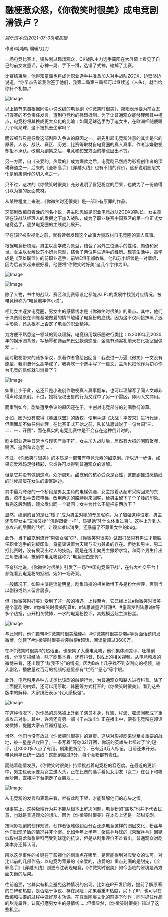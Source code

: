 # 融梗惹众怒，《你微笑时很美》成电竞剧滑铁卢？

*娱乐资本论|2021-07-03|电视剧*

作者/吨吨吨 编辑/刀刀

一场电竞比赛上，镜头划过现场观众，CK战队主力选手简阳在大屏幕上看见了自己的前女友童谣，心神一晃、手下一滑，选错了式神，输掉了比赛。

比赛结束后，他得知童谣也将成为职业选手并准备加入对手战队ZGDX，边壁咚边说道，“你早点告诉我你签了他们，我第二局第三局都可以继续送（人头），就当给你补个礼物。”

![Image](https://inews.gtimg.com/newsapp_bt/0/13725631424/641)

以上情节来自根据同名小说改编的电竞剧《你微笑时很美》，简阳表示要为前女友打假赛的不负责任发言，遭到电竞粉的强烈抵制。为了让普通观众能够理解其中槽点，电竞粉将其换成更大众化的比喻：如同足球选手为了追女生，在欧洲杯随便踢几个乌龙球，这不被抓去坐牢吗？

而该细节只是导致这部剧陷入争议的原因之一。最先引起电竞粉注意的其实是它的原著，人设、战队、赛区、历史、比赛等取材自电竞圈的真人真事，作者涉嫌融梗却拒不承认。改编为剧集之后，电竞和甜宠方面的槽点层出不穷。

另一方面，自《亲爱的，热爱的》成为爆款之后，电竞剧已然成为影视创作者的深耕赛道之一，后来的《全职高手》《穿越火线》也有不错的评价，这都说明圈层文化是剧集创作的切入点之一。

只不过，这次的《你微笑时很美》充分说明了冒犯粉丝的后果，也成为了一份值得引以为鉴的反面教材。

从某种程度上来说，《你微笑时还很美》是一部带有原罪的作品。

这部剧改编自青浼的同名小说，男主陆思诚是职业电竞战队ZGDX的队长，女主童谣在该战队经理人的发掘之下加入战队，成为了职业联赛中国赛区的第一位正式女电竞选手，逐梦电竞圈的主线就此展开。

早在该IP被影视化之前，就有读者发现这个故事大量取材自电竞圈的真人真事。

根据电竞粉梳理，男主以高学成为原型，结合了另外三位选手的性格、颜值和家世。女主以女解说苏小妍为原型，结合了两位男生选手的经历。现实生活中，高学成是《英雄联盟》的前职业选手、前WE俱乐部教练，他和苏小妍曾是一对情侣，因为后者笑起来很好看，他便将“你微笑时好美”这几个字作为ID。

![Image](https://inews.gtimg.com/newsapp_bt/0/13725631418/641)

![Image](https://inews.gtimg.com/newsapp_bt/0/13725631420/641)

除了人物，书中的战队、赛区和比赛等设定都能从LPL的发展中找到对应情况，被电竞粉称为“电竞编年体小说”。

相比女主逐梦电竞圈，男女主的感情线才是《你微笑时很美》的重点。其中，他们于决赛前夜在训练基地做爱的情节触碰了电竞粉的底线。因为这不仅间接抹黑了选手形象，还从根本上否定了电竞的职业精神。

为方便不熟悉这一领域的观众理解，电竞粉用娱乐圈进行类比：以2010年到2020年的娱乐圈背景，写杨幂和迪丽热巴公款谈恋爱，金鹰节颁奖礼前天在化妆室里做爱……

面对融梗带来的诸多争议，原著作者曾给出回复：我说过一万遍《微笑》一文没有原型，我消费什么高学成了，我喜欢一个选手写了一篇文，主角也把他作为初心作为电竞的信仰就叫消费了？

![Image](https://inews.gtimg.com/newsapp_bt/0/13725631427/641)

如果止步于此，这还只是小说创作融梗真人真事翻车，也可以理解写了同人文却非得声称是原创。不过，她将版权出售的行为又踩中了另一个雷区，即同人文商用。

而事到如今，剧集遭受争议的原因还在于，主创对电竞部分的刻画敷衍潦草。

比如，因为没有取得《英雄联盟》的版权，便用手游《决战！平安京》进行代替，但画面却不做任何处理；在比赛正式开始之前，队长陆思诚说了一句台词“三、二、一，开团”，而在真实的电竞比赛中是不会存在这种倒计时的。

剧中职业选手日常也与现实严重不符，女主加入战队后，居然有大把的闲暇聚餐、喝酒、追剧和谈恋爱……

不过，《你微笑时很美》的本质是一部带有电竞元素的甜宠剧。所以退一步讲，如果恋爱戏码足够精彩，它或许可以得到普通观众的谅解。

但是它并没有做到这点。众所周知，甜宠剧的核心受众是女性，这部剧推进感情线的时候屡屡在女生的雷区蹦迪。

其中最为夸张的一个桥段是男女主角的电梯偶遇，女主抱着从超市采购回来的东西，腾不出手去按电梯，改用两边的胳膊肘来回够，给男主留下了个子矮的印象。看完这段剧情，观众发出同一个疑问：女主为什么不能把东西放下？

显然，编剧的目的是让“矮子”成为男主对她的专属昵称。为了加强这种设定，男主还形容女主“又矮又挫”“沉得跟猪一样”，质疑她“凭什么体重过百”。这种上升到人身攻击的层面的“甜”，让观众难以消受，还暴露了不尊重女性的bug。

此外，当下甜宠剧流行“男强女强”CP，《你微笑时很美》试图打破只有男生才能胜任职业选手的刻板印象，将童谣设置为天赋与实力兼备的存在。但她和男主、男二打比赛时，没有展现出过人的技能，而是在线上向男主撒娇求饶，和两个男生传出三角恋绯闻，被剧中电竞粉丝称为“电竞圈白蛇传”。

不夸张地说，《你微笑时很美》引发了一场“中国电竞保卫战”，在各大社交平台上都能看到电竞粉的抵制，宛如一场奇观。

一般情况下，如果主演是流量明星，剧集热搜的相关微博下多是粉丝控评，否则当以剧粉或路人留言居多。

但《你微笑时好美》受到了非一般的待遇，上线至今，它已经上过#你微笑时很美是个喜剧吧#、#你微笑时很美配音#、#陆思诚童谣好甜#、#童谣梦到陆思诚#等多个热搜，点开相关微博，一水的电竞粉控评，其规模远超主演粉丝。

![Image](https://inews.gtimg.com/newsapp_bt/0/13725631419/641)

与此同时，他们自带#你微笑时很美融梗#、#你微笑时很美抄袭#等负面话题词发微博，创建了#你微笑时很美抄袭融梗#超话，阅读量超过3600万。

在#你微笑时很美#的超话里，也聚集了大量电竞粉，他们集体刷差评、吐槽剧情、分享举报经验，除了剧集本身，还有抖音、B站上的相关视频。从电竞粉发的微博来看，还出现了“敌我不分”的情况，因为B站上几乎找不到安利向的视频。输入剧名，播放量过百万的视频标题里都有“烂俗”“恶心”等字眼。

此外，电竞粉用各种方式类比该剧的融梗行为，为普通观众和路人进行科普。除了上面提到的内娱，还可以用原耽、韩圈等方式打开的《你微笑时很美》。看到这些版本的解释，大家纷纷表示“代入感极强”。

![Image](https://inews.gtimg.com/newsapp_bt/0/13725631415/641)

在这种情况下，对作品的恶感被上升到了演员本身，许凯、程潇、翟潇闻都成了重点攻击对象。其中，许凯还有另一部《千古玦尘》正在播出中，便有电竞粉在超话发微博，提醒大家去豆瓣打低分。

当然，他们也没有放过《你微笑时很美》的豆瓣。这块对影视剧来说至关重要的战地，被一星差评攻陷了，一条写着“等你321开团，你玩的英雄头七都过了”的短评，让8000多人点了有用。剧集更新至今，已有近3万人标记，目前还未开分。电竞粉早已统一战线：这部剧超过3分，每个竞粉都有责任。

而随着剧情发展，《你微笑时很美》持续挑战着电竞粉的容忍度。在最近的更新中，男主也表示要为女主送人头，正在比赛的选手看见女朋友（女二）在台下和粉丝吵架，直接冲下台抱走了女朋友……

![Image](https://inews.gtimg.com/newsapp_bt/0/13725631421/641)

从电竞粉的发言和表现来看，唯有此剧下架，才能暂解他们的心头之恨。

但事实上，这种极端行为并不能从根本上解决问题，电竞粉的“围攻”也并不代表民意，也就是普通观众的想法，因为《你微笑时很美》在本质上还是一部甜宠剧。

按照影视剧的创作规律，创作者很难做到百分百还原电竞这样的圈层文化，粉丝与他们出现矛盾的情况并非个案。比如今年上半年，聚焦乒乓球的《荣耀乒乓》因疑似取材马龙和张继科而受到球迷的抗议，但是从剧集评价不难看出，普通观众对剧集本身还算认可。

所以这类事件的关键在于影视化的侧重点在哪里，是否能得到对应受众的认可。对比此前的几部作品，以电竞为背景的《亲爱的，热爱的》重点刻画的是甜宠，《全职高手》《穿越火线》则更专注表现电竞，《你微笑时很美》如今面临的窘境是两方面失衡的后果。

往前追溯，它其实有机会避免这种情况的出现。比如在IP开发阶段，提前了解原著的口碑和热度，是否陷于争议、存在风险；如果看重IP热度，买下了IP，也可以在改编和拍摄的过程中做好基本功课，在尊重圈层文化的前提下创作；同时抓住作品的甜宠属性，认真打磨男女主的感情线……但很显然，《你微笑时很美》错过了这些机会。

